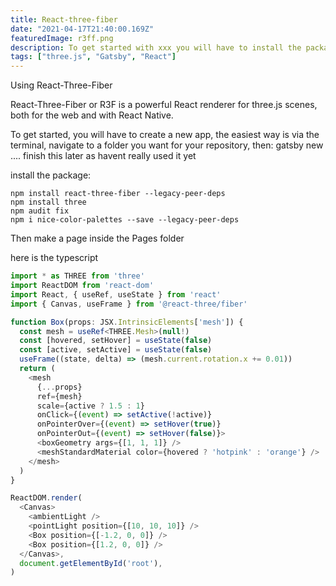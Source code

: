 ```yaml
---
title: React-three-fiber
date: "2021-04-17T21:40:00.169Z" 
featuredImage: r3ff.png
description: To get started with xxx you will have to install the package
tags: ["three.js", "Gatsby", "React"]
---
```


Using React-Three-Fiber

React-Three-Fiber or R3F is a powerful React renderer for three.js scenes, both for the web and with React Native.


To get started, you will have to create a new app, the easiest way is via the terminal, navigate to a folder you want for your repository, then:
gatsby new .... finish this later as havent really used it yet


















install the package:

```
npm install react-three-fiber --legacy-peer-deps
npm install three
npm audit fix
npm i nice-color-palettes --save --legacy-peer-deps

```

Then make a page inside the Pages folder
  
here is the typescript
```typescript
import * as THREE from 'three'
import ReactDOM from 'react-dom'
import React, { useRef, useState } from 'react'
import { Canvas, useFrame } from '@react-three/fiber'

function Box(props: JSX.IntrinsicElements['mesh']) {
  const mesh = useRef<THREE.Mesh>(null!)
  const [hovered, setHover] = useState(false)
  const [active, setActive] = useState(false)
  useFrame((state, delta) => (mesh.current.rotation.x += 0.01))
  return (
    <mesh
      {...props}
      ref={mesh}
      scale={active ? 1.5 : 1}
      onClick={(event) => setActive(!active)}
      onPointerOver={(event) => setHover(true)}
      onPointerOut={(event) => setHover(false)}>
      <boxGeometry args={[1, 1, 1]} />
      <meshStandardMaterial color={hovered ? 'hotpink' : 'orange'} />
    </mesh>
  )
}

ReactDOM.render(
  <Canvas>
    <ambientLight />
    <pointLight position={[10, 10, 10]} />
    <Box position={[-1.2, 0, 0]} />
    <Box position={[1.2, 0, 0]} />
  </Canvas>,
  document.getElementById('root'),
)
```